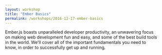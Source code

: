 ```yaml
---
layout: workshop
title: "Ember Basics"
permalink: /workshops/2016-12-17-ember-basics
---
```

Ember.js boasts unparalleled developer productivity, an unwavering focus on making web development fun and easy, and some of the best build tools in the world. We'll cover all of the important fundamentals you need to know, in order to successfully get up and running.
